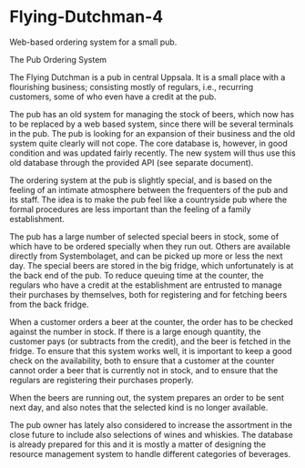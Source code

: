 # Flying-Dutchman-4
Web-based ordering system for a small pub.

The Pub Ordering System

The Flying Dutchman is a pub in central Uppsala. It is a small place
with a flourishing business; consisting mostly of regulars, i.e., recurring
customers, some of who even have a credit at the pub.

The pub has an old system for managing the stock of beers, which now has
to be replaced by a web based system, since there will be several terminals in
the pub. The pub is looking for an expansion of their business and the old
system quite clearly will not cope. The core database is, however, in good
condition and was updated fairly recently. The new system will thus use this
old database through the provided API (see separate document).

The ordering system at the pub is slightly special, and is based on the
feeling of an intimate atmosphere between the frequenters of the pub and its
staff. The idea is to make the pub feel like a countryside pub where the formal
procedures are less important than the feeling of a family establishment.

The pub has a large number of selected special beers in stock, some of
which have to be ordered specially when they run out. Others are available
directly from Systembolaget, and can be picked up more or less the next day.
The special beers are stored in the big fridge, which unfortunately is at the back
end of the pub. To reduce queuing time at the counter, the regulars who have a
credit at the establishment are entrusted to manage their purchases by
themselves, both for registering and for fetching beers from the back fridge. 

When a customer orders a beer at the counter, the order has to be
checked against the number in stock. If there is a large enough quantity, the
customer pays (or subtracts from the credit), and the beer is fetched in the
fridge. To ensure that this system works well, it is important to keep a good
check on the availability, both to ensure that a customer at the counter cannot
order a beer that is currently not in stock, and to ensure that the regulars
are registering their purchases properly.

When the beers are running out, the system prepares an order to be sent
next day, and also notes that the selected kind is no longer available. 

The pub owner has lately also considered to increase the assortment in
the close future to include also selections of wines and whiskies. The database
is already prepared for this and it is mostly a matter of designing the
resource management system to handle different categories of beverages.
